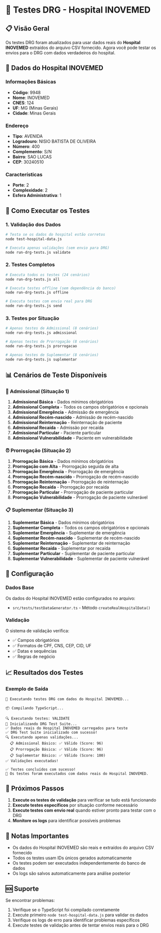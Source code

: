 # 🏥 Testes DRG - Hospital INOVEMED

## 📋 Visão Geral

Os testes DRG foram atualizados para usar dados reais do **Hospital INOVEMED** extraídos do arquivo CSV fornecido. Agora você pode testar os envios para o DRG com dados verdadeiros do hospital.

## 🎯 Dados do Hospital INOVEMED

### Informações Básicas

- **Código**: 9948
- **Nome**: INOVEMED
- **CNES**: 124
- **UF**: MG (Minas Gerais)
- **Cidade**: Minas Gerais

### Endereço

- **Tipo**: AVENIDA
- **Logradouro**: NISIO BATISTA DE OLIVEIRA
- **Número**: 400
- **Complemento**: S/N
- **Bairro**: SAO LUCAS
- **CEP**: 30240510

### Características

- **Porte**: 2
- **Complexidade**: 2
- **Esfera Administrativa**: 1

## 🚀 Como Executar os Testes

### 1. Validação dos Dados

```bash
# Testa se os dados do hospital estão corretos
node test-hospital-data.js

# Executa apenas validações (sem envio para DRG)
node run-drg-tests.js validate
```

### 2. Testes Completos

```bash
# Executa todos os testes (24 cenários)
node run-drg-tests.js all

# Executa testes offline (sem dependência do banco)
node run-drg-tests.js offline

# Executa testes com envio real para DRG
node run-drg-tests.js send
```

### 3. Testes por Situação

```bash
# Apenas testes de Admissional (8 cenários)
node run-drg-tests.js admissional

# Apenas testes de Prorrogação (8 cenários)
node run-drg-tests.js prorrogacao

# Apenas testes de Suplementar (8 cenários)
node run-drg-tests.js suplementar
```

## 📊 Cenários de Teste Disponíveis

### 🏥 Admissional (Situação 1)

1. **Admissional Básica** - Dados mínimos obrigatórios
2. **Admissional Completa** - Todos os campos obrigatórios e opcionais
3. **Admissional Emergência** - Admissão de emergência
4. **Admissional Recém-nascido** - Admissão de recém-nascido
5. **Admissional Reinternação** - Reinternação de paciente
6. **Admissional Recaída** - Admissão por recaída
7. **Admissional Particular** - Paciente particular
8. **Admissional Vulnerabilidade** - Paciente em vulnerabilidade

### ⏰ Prorrogação (Situação 2)

1. **Prorrogação Básica** - Dados mínimos obrigatórios
2. **Prorrogação com Alta** - Prorrogação seguida de alta
3. **Prorrogação Emergência** - Prorrogação de emergência
4. **Prorrogação Recém-nascido** - Prorrogação de recém-nascido
5. **Prorrogação Reinternação** - Prorrogação de reinternação
6. **Prorrogação Recaída** - Prorrogação por recaída
7. **Prorrogação Particular** - Prorrogação de paciente particular
8. **Prorrogação Vulnerabilidade** - Prorrogação de paciente vulnerável

### 📋 Suplementar (Situação 3)

1. **Suplementar Básica** - Dados mínimos obrigatórios
2. **Suplementar Completa** - Todos os campos obrigatórios e opcionais
3. **Suplementar Emergência** - Suplementar de emergência
4. **Suplementar Recém-nascido** - Suplementar de recém-nascido
5. **Suplementar Reinternação** - Suplementar de reinternação
6. **Suplementar Recaída** - Suplementar por recaída
7. **Suplementar Particular** - Suplementar de paciente particular
8. **Suplementar Vulnerabilidade** - Suplementar de paciente vulnerável

## 🔧 Configuração

### Dados Base

Os dados do Hospital INOVEMED estão configurados no arquivo:

- `src/tests/testDataGenerator.ts` - Método `createRealHospitalData()`

### Validação

O sistema de validação verifica:

- ✅ Campos obrigatórios
- ✅ Formatos de CPF, CNS, CEP, CID, UF
- ✅ Datas e sequências
- ✅ Regras de negócio

## 📈 Resultados dos Testes

### Exemplo de Saída

```
🏥 Executando testes DRG com dados do Hospital INOVEMED...

📦 Compilando TypeScript...

🔍 Executando testes: VALIDATE
🚀 Inicializando DRG Test Suite...
✅ Dados reais do Hospital INOVEMED carregados para teste
✅ DRG Test Suite inicializado com sucesso!
🔍 Executando apenas validações...
  📋 Admissional Básico: ✅ Válido (Score: 96)
  📋 Prorrogação Básica: ✅ Válido (Score: 96)
  📋 Suplementar Básico: ✅ Válido (Score: 100)
✅ Validações executadas!

✅ Testes concluídos com sucesso!
🎯 Os testes foram executados com dados reais do Hospital INOVEMED.
```

## 🎯 Próximos Passos

1. **Execute os testes de validação** para verificar se tudo está funcionando
2. **Execute testes específicos** por situação conforme necessário
3. **Execute testes com envio real** quando estiver pronto para testar com o DRG
4. **Monitore os logs** para identificar possíveis problemas

## 📝 Notas Importantes

- Os dados do Hospital INOVEMED são reais e extraídos do arquivo CSV fornecido
- Todos os testes usam IDs únicos gerados automaticamente
- Os testes podem ser executados independentemente do banco de dados
- Os logs são salvos automaticamente para análise posterior

## 🆘 Suporte

Se encontrar problemas:

1. Verifique se o TypeScript foi compilado corretamente
2. Execute primeiro `node test-hospital-data.js` para validar os dados
3. Verifique os logs de erro para identificar problemas específicos
4. Execute testes de validação antes de tentar envios reais para o DRG
